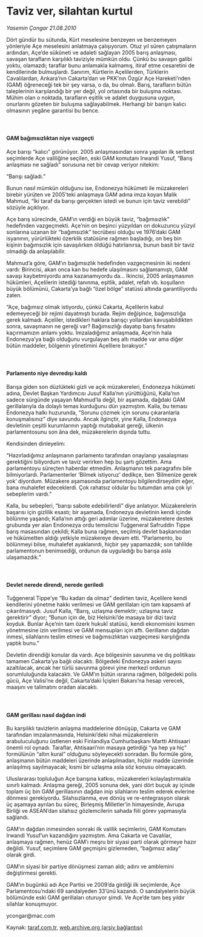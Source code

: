 # Taviz ver, silahtan kurtul

*Yasemin Çongar 21.08.2010*

<div class="yazi"><p>Dört gündür bu sütunda, Kürt meselesine benzeyen ve benzemeyen yönleriyle Açe meselesini anlatmaya çalışıyorum. Otuz yıl süren çatışmaların ardından, Açe’de sükûneti ve adaleti sağlayan 2005 barış anlaşması, savaşan tarafların karşılıklı taviziyle mümkün oldu. Çünkü bu savaşın galibi yoktu, olamazdı; taraflar bunu anlamakla kalmamış, itiraf etme cesaretini de kendilerinde bulmuşlardı. Sanırım, Kürtlerin Açelilerden, Türklerin Cavalılardan, Ankara’nın Cakarta’dan ve PKK’nın Özgür Açe Hareketi’nden (GAM) öğreneceği tek bir şey varsa, o da, bu olmalı. Barış, tarafların bütün taleplerinin karşılandığı bir yer değil, yol ortasında bir buluşma noktası. Mühim olan o noktada, tarafların eşitlik ve adalet duygusuna uygun, onurlarını gözeten bir buluşma sağlayabilmek. Herhangi bir barışın kalıcı olmasının yegâne garantisi bu bence.</p>
<h4> </h4>
<h4>GAM bağımsızlıktan niye vazgeçti</h4>
<p>Açe barışı “kalıcı” görünüyor. 2005 anlaşmasından sonra yapılan ilk serbest seçimlerde Açe valiliğine seçilen, eski GAM komutanı Irwandi Yusuf, “Barış anlaşması ne sağladı” sorusuna net bir cevap veriyor nitekim:</p>
<p>“Barışı sağladı.”</p>
<p>Bunun nasıl mümkün olduğunu ise, Endonezya hükümeti ile müzakereleri birebir yürüten ve 2005’teki anlaşmaya GAM adına imza koyan Malik Mahmud, “İki taraf da barışı gerçekten istedi ve bunun için taviz verebildi” sözüyle açıklıyor.</p>
<p>Açe barış sürecinde, GAM’ın verdiği en büyük taviz, “bağımsızlık” hedefinden vazgeçmekti. Açe’nin on beşinci yüzyıldan on dokuzuncu yüzyıl sonlarına uzanan bir “bağımsızlık” tecrübesi olduğu ve 1976’daki GAM isyanının, yürürlükteki özerklik statüsüne rağmen başladığı, on beş bin kişinin bağımsızlık için savaşılırken öldüğü hatırlanırsa, bunun basit bir taviz olmadığı da anlaşılabilir.</p>
<p>Mahmud’a göre, GAM’ın bağımsızlık hedefinden vazgeçmesinin iki nedeni vardı: Birincisi, akan onca kan bu hedefe ulaşılmasını sağlamamıştı, GAM savaşı kaybetmiyordu ama kazanamıyordu da... İkincisi, 2005 anlaşmasının hükümleri, Açelilerin istediği tanınma, eşitlik, adalet, refah vb. koşulların büyük bölümünü, Cakarta’ya bağlı “özel bölge” statüsü altında garantiliyordu zaten.</p>
<p>“Açe, bağımsız olmak istiyordu, çünkü Cakarta, Açelilerin kabul edemeyeceği bir rejimi dayatmıştı burada. Rejim değişince, bağımsızlığa gerek kalmadı. Açeliler, istedikleri haklara barışçı yollardan kavuşabildikten sonra, savaşmanın ne gereği var? Bağımsızlığı dayatıp barış fırsatını kaçırmamızın anlamı yoktu. İmzaladığımız anlaşmada, Açe’nin hala Endonezya’ya bağlı olduğunu vurgulayan beş altı madde var ama diğer bütün maddeler, bölgenin yönetimini Açelilere bırakıyor.”</p>
<h4> </h4>
<h4>Parlamento niye devredışı kaldı</h4>
<p>Barışa giden son düzlükteki gizli ve açık müzakereleri, Endonezya hükümeti adına, Devlet Başkan Yardımcısı Jusuf Kalla’nın yürüttüğünü, Kalla’nın sadece sürgünde yaşayan Mahmud’la değil, bir aşamada, dağdaki GAM gerillalarıyla da dolaylı temas kurduğunu dün yazmıştım. Kalla, bu teması Endonezya halkı huzurunda, “Sorunu çözmek için sorunu çıkaranlarla konuşmalısınız” diye savundu. Ancak ilginçtir, yine Kalla, Endonezya devletinin çeşitli kurumlarının yaptığı mutabakat gereği, ülkenin parlamentosunu son âna dek, müzakerelerin dışında tuttu.</p>
<p>Kendisinden dinleyelim:</p>
<p>“Hazırladığımız anlaşmanın parlamento tarafından onaylanıp yasalaşması gerektiğini biliyordum ve taviz verirken hep bu şartı gözettim. Ama parlamentoyu süreçten haberdar etmedim. Anlaşmanın tek paragrafını bile bilmiyorlardı. Parlamenterler ‘Bilmek istiyoruz’ dedikçe, ben ‘Bilmenize gerek yok’ diyordum. Müzakere aşamasında parlamentoyu bilgilendirseydim eğer, bana muhalefet edeceklerdi. Çok rahatsız oldular bu tutumdan ama çok iyi sebeplerim vardı.”</p>
<p>Kalla, bu sebepleri, “barışı sabote edebilirlerdi” diye anlatıyor. Müzakerelerin başarısı için gizlilik esastı; bir aşamada, Endonezya devletinin kendi içinde bölünme yaşandı; Kalla’nın attığı geri adımlar üzerine, müzakerelere destek grubunda yer alan Endonezya ordu temsilcisi Tuğgeneral Safruddin Tippe barış masasından çekildi; Kalla buna rağmen, seçilmiş devlet başkanından ve hükümetten aldığı yetkiyle müzakereye devam etti. “Parlamento, bu bölünmeyi bilse, muhalefet ayaklanırdı, hiçbir şey yapamazdık; son tahlilde parlamentonun benimsediği, ordunun da uyguladığı bu barışa asla ulaşamazdık.”</p>
<h4> </h4>
<h4>Devlet nerede direndi, nerede geriledi</h4>
<p>Tuğgeneral Tippe’ye “Bu kadarı da olmaz” dedirten taviz, Açelilere kendi kendilerini yönetme hakkı verilmesi ve GAM gerillaları için tam kapsamlı af çıkarılmasıydı. Jusuf Kalla, “Barış, uzlaşma demektir; uzlaşma taviz gerektirir” diyor; “Bunun için de, biz Helsinki’de masaya bir dizi taviz koyduk. Bunlar Açe’nin tam özerk hukukî statüsü, kendi ekonomisini kısmen yönetmesine izin verilmesi ve GAM mensupları için aftı. Gerillanın dağdan inmesi, silahlarını teslim etmesi ve bağımsızlıktan vazgeçmesi karşılığında yaptık bunu.”</p>
<p>Devletin direndiği konular da vardı. Açe bölgesinin savunma ve dış politikası tamamen Cakarta’ya bağlı olacaktı. Bölgedeki Endonezya askeri sayısı azaltılacak, ancak her türlü savunma görevi yine merkezî ordunun sorumluluğunda kalacaktı. Ve GAM’ın bütün ısrarına rağmen, bölgedeki polis gücü, Açe Valisi’ne değil, Cakarta’daki İçişleri Bakanı’na hesap verecek, maaşını ve talimatını oradan alacaktı.</p>
<h4> </h4>
<h4>GAM gerillası nasıl dağdan indi</h4>
<p>Bu karşılıklı tavizlerin anlaşma maddelerine dönüşüp, Cakarta ve GAM tarafından imzalanmasında, Helsinki’deki nihai müzakerelerin arabuluculuğunu üstlenen eski Finlandiya Cumhurbaşkanı Martti Ahtisaari önemli rol oynadı. Taraflar, Ahtisaari’nin masaya getirdiği “ya hep ya hiç” formülünün “altın kural” olduğunu söyleyecekti sonradan. Bu formüle göre, anlaşmanın bütün maddeleri üzerinde anlaşılmadan, hiçbir madde üzerinde anlaşılmış sayılmayacak; kısmi bir uzlaşma asla söz konusu olmayacaktı.</p>
<p>Uluslararası topluluğun Açe barışına katkısı, müzakereleri kolaylaştırmakla sınırlı kalmadı. Anlaşma gereği, 2005 sonuna dek, yani dört buçuk ay içinde toplam üç bin GAM gerillasının dağdan inip silahlarını teslim ederek evlerine dönmesi gerekiyordu. Silahsızlanma, eve dönüş ve re-entegrasyon olarak üç aşamaya ayrılan bu süreç, Birleşmiş Milletler’in himayesinde, Avrupa Birliği ve ASEAN’dan silahsız gözlemcilerin sahada fiili görev yapmasıyla sağlandı.</p>
<p>GAM’ın dağdan inmesinden sonraki ilk valilik seçimlerini, GAM Komutanı Irwandi Yusuf’un kazandığını yazmıştım. Ama Cakarta ve Cavalılar, anlaşmaya rağmen, henüz GAM’ı meşru bir siyasi parti olarak görmeye hazır değildi. Yusuf, seçimlere GAM geçmişini gizlemeden, “bağımsız aday” olarak girdi.</p>
<p>GAM’ın siyasi bir partiye dönüşmesi zaman aldı; adını ve amblemini değiştirmesi gerekti.</p>
<p>GAM’ın bugünkü adı Açe Partisi ve 2009’da girdiği ilk seçimlerde, Açe Parlamentosu’ndaki 69 sandalyeden 33’ünü kazandı. O sandalyelerin büyük bölümünde eski GAM gerillaları oturuyor şimdi. Ve Açe’de tam beş yıldır silahlar konuşmuyor.</p>
<p>ycongar@mac.com</p></div>

Kaynak: [taraf.com.tr](http://www.taraf.com.tr:80/yasemin-congar/makale-taviz-ver-silahtan-kurtul.htm), [web.archive.org (arşiv bağlantısı)](http://web.archive.org/web/20100824021402/http://www.taraf.com.tr:80/yasemin-congar/makale-taviz-ver-silahtan-kurtul.htm)
